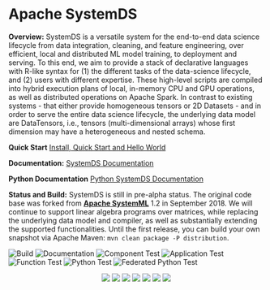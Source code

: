 <!--
{% comment %}
Licensed to the Apache Software Foundation (ASF) under one or more
contributor license agreements.  See the NOTICE file distributed with
this work for additional information regarding copyright ownership.
The ASF licenses this file to you under the Apache License, Version 2.0
(the "License"); you may not use this file except in compliance with
the License.  You may obtain a copy of the License at

http://www.apache.org/licenses/LICENSE-2.0

Unless required by applicable law or agreed to in writing, software
distributed under the License is distributed on an "AS IS" BASIS,
WITHOUT WARRANTIES OR CONDITIONS OF ANY KIND, either express or implied.
See the License for the specific language governing permissions and
limitations under the License.
{% end comment %}
-->

# Apache SystemDS

**Overview:** SystemDS is a versatile system for the end-to-end data science lifecycle from data integration, cleaning, and feature engineering, over efficient, local and distributed ML model training, to deployment and serving. To this end, we aim to provide a stack of declarative languages with R-like syntax for (1) the different tasks of the data-science lifecycle, and (2) users with different expertise. These high-level scripts are compiled into hybrid execution plans of local, in-memory CPU and GPU operations, as well as distributed operations on Apache Spark. In contrast to existing systems - that either provide homogeneous tensors or 2D Datasets - and in order to serve the entire data science lifecycle, the underlying data model are DataTensors, i.e., tensors (multi-dimensional arrays) whose first dimension may have a heterogeneous and nested schema.

**Quick Start** [Install, Quick Start and Hello World](/bin/README.md)

**Documentation:** [SystemDS Documentation](/docs/README.md)

**Python Documentation** [Python SystemDS Documentation](https://damslab.github.io/docs/sysdspython/index.html)

**Status and Build:** SystemDS is still in pre-alpha status. The original code base was forked from [**Apache SystemML**](http://systemml.apache.org/) 1.2 in September 2018. We will continue to support linear algebra programs over matrices, while replacing the underlying data model and compiler, as well as substantially extending the supported functionalities. Until the first release, you can build your own snapshot via Apache Maven: `mvn clean package -P distribution`.

  
  ![Build](https://github.com/apache/systemml/workflows/Build/badge.svg)
  ![Documentation](https://github.com/apache/systemml/workflows/Documentation/badge.svg)
  ![Component Test](https://github.com/apache/systemml/workflows/Component%20Test/badge.svg)
  ![Application Test](https://github.com/apache/systemml/workflows/Application%20Test/badge.svg)
  ![Function Test](https://github.com/apache/systemml/workflows/Function%20Test/badge.svg)
  ![Python Test](https://github.com/apache/systemml/workflows/Python%20Test/badge.svg)
  ![Federated Python Test](https://github.com/apache/systemml/workflows/Federated%20Python%20Test/badge.svg)


<p align="center">
  <a href="https://github.com/apache/systemml/actions?query=workflow%3ABuild+branch%3Amaster" target="_blank">
    <img src="https://github.com/apache/systemml/workflows/Build/badge.svg"></a>
  <a href="https://github.com/apache/systemml/actions?query=workflow%3ADocumentation+branch%3Amaster" target="_blank">
    <img src="https://github.com/apache/systemml/workflows/Documentation/badge.svg"></a>
  <a href="https://github.com/apache/systemml/actions?query=workflow%3A%22Component+Test%22+branch%3Amaster" target="_blank">
    <img src="https://github.com/apache/systemml/workflows/Component%20Test/badge.svg"></a>
  <a href="https://github.com/apache/systemml/actions?query=workflow%3A%22Application+Test%22+branch%3Amaster" target="_blank">
    <img src="https://github.com/apache/systemml/workflows/Application%20Test/badge.svg"></a>
  <a href="https://github.com/apache/systemml/actions?query=workflow%3A%22Function+Test%22+branch%3Amaster" target="_blank">
    <img src="https://github.com/apache/systemml/workflows/Function%20Test/badge.svg"></a>
  <a href="https://github.com/apache/systemml/actions?query=workflow%3A%22Python+Test%22+branch%3Amaster" target="_blank">
    <img src="https://github.com/apache/systemml/workflows/Python%20Test/badge.svg"></a>
  <a href="https://github.com/apache/systemml/actions?query=workflow%3A%22Federated+Python+Test%22+branch%3Amaster" target="_blank">
    <img src="https://github.com/apache/systemml/workflows/Federated%20Python%20Test/badge.svg"></a>
</p>  
